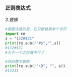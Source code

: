 ### 正则表达式

*3.替换*

```python
#需要注意的是，它只能替换单个字符
import re
s = "132#$31"
print(re.sub(r"#$","",s))
#132#$31
#大于一个之后就不行了

#将非数字删除
print(re.sub(r"\D", "", s))
#13231
```
